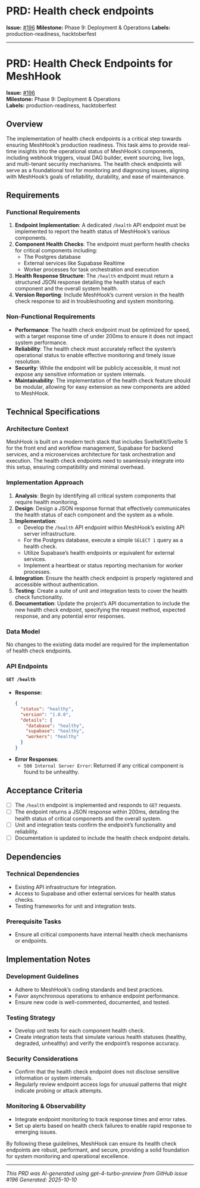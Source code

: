 # PRD: Health check endpoints

**Issue:** [#196](https://github.com/profullstack/meshhook/issues/196)
**Milestone:** Phase 9: Deployment & Operations
**Labels:** production-readiness, hacktoberfest

---

# PRD: Health Check Endpoints for MeshHook

**Issue:** [#196](https://github.com/profullstack/meshhook/issues/196)  
**Milestone:** Phase 9: Deployment & Operations  
**Labels:** production-readiness, hacktoberfest  

## Overview

The implementation of health check endpoints is a critical step towards ensuring MeshHook’s production readiness. This task aims to provide real-time insights into the operational status of MeshHook’s components, including webhook triggers, visual DAG builder, event sourcing, live logs, and multi-tenant security mechanisms. The health check endpoints will serve as a foundational tool for monitoring and diagnosing issues, aligning with MeshHook’s goals of reliability, durability, and ease of maintenance.

## Requirements

### Functional Requirements

1. **Endpoint Implementation**: A dedicated `/health` API endpoint must be implemented to report the health status of MeshHook’s various components.
2. **Component Health Checks**: The endpoint must perform health checks for critical components including:
   - The Postgres database
   - External services like Supabase Realtime
   - Worker processes for task orchestration and execution
3. **Health Response Structure**: The `/health` endpoint must return a structured JSON response detailing the health status of each component and the overall system health.
4. **Version Reporting**: Include MeshHook’s current version in the health check response to aid in troubleshooting and system monitoring.

### Non-Functional Requirements

- **Performance**: The health check endpoint must be optimized for speed, with a target response time of under 200ms to ensure it does not impact system performance.
- **Reliability**: The health check must accurately reflect the system’s operational status to enable effective monitoring and timely issue resolution.
- **Security**: While the endpoint will be publicly accessible, it must not expose any sensitive information or system internals.
- **Maintainability**: The implementation of the health check feature should be modular, allowing for easy extension as new components are added to MeshHook.

## Technical Specifications

### Architecture Context

MeshHook is built on a modern tech stack that includes SvelteKit/Svelte 5 for the front end and workflow management, Supabase for backend services, and a microservices architecture for task orchestration and execution. The health check endpoints need to seamlessly integrate into this setup, ensuring compatibility and minimal overhead.

### Implementation Approach

1. **Analysis**: Begin by identifying all critical system components that require health monitoring.
2. **Design**: Design a JSON response format that effectively communicates the health status of each component and the system as a whole.
3. **Implementation**:
   - Develop the `/health` API endpoint within MeshHook’s existing API server infrastructure.
   - For the Postgres database, execute a simple `SELECT 1` query as a health check.
   - Utilize Supabase’s health endpoints or equivalent for external services.
   - Implement a heartbeat or status reporting mechanism for worker processes.
4. **Integration**: Ensure the health check endpoint is properly registered and accessible without authentication.
5. **Testing**: Create a suite of unit and integration tests to cover the health check functionality.
6. **Documentation**: Update the project’s API documentation to include the new health check endpoint, specifying the request method, expected response, and any potential error responses.

### Data Model

No changes to the existing data model are required for the implementation of health check endpoints.

### API Endpoints

#### `GET /health`

- **Response:**
  ```json
  {
    "status": "healthy",
    "version": "1.0.0",
    "details": {
      "database": "healthy",
      "supabase": "healthy",
      "workers": "healthy"
    }
  }
  ```
- **Error Responses**:
  - `500 Internal Server Error`: Returned if any critical component is found to be unhealthy.

## Acceptance Criteria

- [ ] The `/health` endpoint is implemented and responds to `GET` requests.
- [ ] The endpoint returns a JSON response within 200ms, detailing the health status of critical components and the overall system.
- [ ] Unit and integration tests confirm the endpoint’s functionality and reliability.
- [ ] Documentation is updated to include the health check endpoint details.

## Dependencies

### Technical Dependencies

- Existing API infrastructure for integration.
- Access to Supabase and other external services for health status checks.
- Testing frameworks for unit and integration tests.

### Prerequisite Tasks

- Ensure all critical components have internal health check mechanisms or endpoints.

## Implementation Notes

### Development Guidelines

- Adhere to MeshHook’s coding standards and best practices.
- Favor asynchronous operations to enhance endpoint performance.
- Ensure new code is well-commented, documented, and tested.

### Testing Strategy

- Develop unit tests for each component health check.
- Create integration tests that simulate various health statuses (healthy, degraded, unhealthy) and verify the endpoint’s response accuracy.

### Security Considerations

- Confirm that the health check endpoint does not disclose sensitive information or system internals.
- Regularly review endpoint access logs for unusual patterns that might indicate probing or attack attempts.

### Monitoring & Observability

- Integrate endpoint monitoring to track response times and error rates.
- Set up alerts based on health check failures to enable rapid response to emerging issues.

By following these guidelines, MeshHook can ensure its health check endpoints are robust, performant, and secure, providing a solid foundation for system monitoring and operational excellence.

---

*This PRD was AI-generated using gpt-4-turbo-preview from GitHub issue #196*
*Generated: 2025-10-10*
